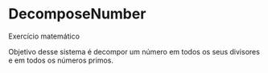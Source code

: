 # DecomposeNumber
Exercício matemático 
  
  Objetivo desse sistema é decompor um número em todos os seus divisores e em todos os números primos.
